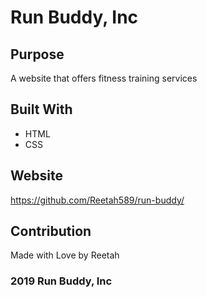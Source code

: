 # Run Buddy, Inc

## Purpose
A website that offers fitness training services

## Built With
* HTML
* CSS

## Website
https://github.com/Reetah589/run-buddy/

## Contribution
Made with Love by Reetah

### 2019 Run Buddy, Inc
